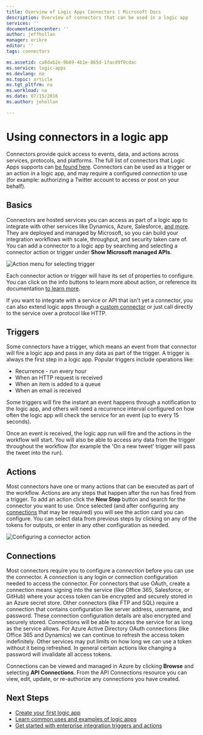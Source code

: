 ```yaml
---
title: Overview of Logic Apps Connectors | Microsoft Docs
description: Overview of connectors that can be used in a logic app
services: ''
documentationcenter: ''
author: jeffhollan
manager: erikre
editor: ''
tags: connectors

ms.assetid: ca8dab2e-9b69-4b1e-865d-1facd9f0cdac
ms.service: logic-apps
ms.devlang: na
ms.topic: article
ms.tgt_pltfrm: na
ms.workload: na
ms.date: 07/15/2016
ms.author: jehollan

---
```

# Using connectors in a logic app
Connectors provide quick access to events, data, and actions across services, protocols, and platforms.  The full list of connectors that Logic Apps supports can [be found here](apis-list.md).  Connectors can be used as a trigger or an action in a logic app, and may require a configured *connection* to use (for example: authorizing a Twitter account to access or post on your behalf).

## Basics
Connectors are hosted services you can access as part of a logic app to integrate with other services like Dynamics, Azure, Salesforce, [and more](apis-list.md).  They are deployed and managed by Microsoft, so you can build your integration workflows with scale, throughput, and security taken care of.  You can add a connector to a logic app by searching and selecting a connector action or trigger under **Show Microsoft managed APIs**.

![Action menu for selecting trigger][1]

Each connector action or trigger will have its set of properties to configure.  You can click on the info buttons to learn more about action, or reference its documentation [to learn more](apis-list.md).

If you want to integrate with a service or API that isn't yet a connector, you can also extend logic apps through a [custom connector](../logic-apps/logic-apps-create-api-app.md) or just call directly to the service over a protocol like HTTP.

## Triggers
Some connectors have a trigger, which means an event from that connector will fire a logic app and pass in any data as part of the trigger.  A trigger is always the first step in a logic app.  Popular triggers include operations like:

* Recurrence - run every hour
* When an HTTP request is received
* When an item is added to a queue
* When an email is received

Some triggers will fire the instant an event happens through a notification to the logic app, and others will need a recurrence interval configured on how often the logic app will check the service for an event (up to every 15 seconds).  

Once an event is received, the logic app run will fire and the actions in the workflow will start.  You will also be able to access any data from the trigger throughout the workflow (for example the 'On a new tweet' trigger will pass the tweet into the run).

## Actions
Most connectors have one or many actions that can be executed as part of the workflow.  Actions are any steps that happen after the run has fired from a trigger.  To add an action click the **New Step** button and search for the connector you want to use.  Once selected (and after configuring any [connections](#connections) that may be required) you will see the action card you can configure.  You can select data from previous steps by clicking on any of the tokens for outputs, or enter in any other configuration as needed.

![Configuring a connector action][2]

## Connections
Most connectors require you to configure a *connection* before you can use the connector.  A *connection* is any login or connection configuration needed to access the connector.  For connectors that use OAuth, create a connection means signing into the service (like Office 365, Salesforce, or GitHub) where your access token can be encrypted and securely stored in an Azure secret store.  Other connectors (like FTP and SQL) require a connection that contains configuration like server address, username, and password.  These connection configuration details are also encrypted and securely stored.  Connections will be able to access the service for as long as the service allows.  For Azure Active Directory OAuth connections (like Office 365 and Dynamics) we can continue to refresh the access token indefinitely.  Other services may put limits on how long we can use a token without it being refreshed.  In general certain actions like changing a password will invalidate all access tokens.  

Connections can be viewed and managed in Azure by clicking **Browse** and selecting **API Connections**.  From the API Connections resource you can view, edit, update, or re-authorize any connections you have created.

## Next Steps
* [Create your first logic app](../logic-apps/quickstart-create-first-logic-app-workflow.md)
* [Learn common uses and examples of logic apps](../logic-apps/logic-apps-examples-and-scenarios.md)
* [Get started with enterprise integration triggers and actions](../logic-apps/logic-apps-enterprise-integration-overview.md)

<!--Image References -->
[1]: ./media/connectors-overview/addAction.png
[2]: ./media/connectors-overview/configureAction.png
